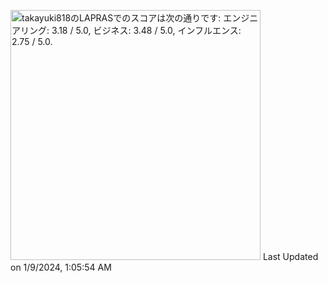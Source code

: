 <!--START_SECTION:lapras-card-->
<p ><a href="https://lapras.com/public/takayuki818" target="_blank" rel="noopener noreferrer"><img alt="takayuki818のLAPRASでのスコアは次の通りです: エンジニアリング: 3.18 / 5.0, ビジネス: 3.48 / 5.0, インフルエンス: 2.75 / 5.0." src="https://lapras-card-generator.vercel.app/api/svg?e=3.18&b=3.48&i=2.75&b1=%23020E27&b2=%230E5593&i1=%23030E21&i2=%231688BF&l=ja" width="400" ></a>  
Last Updated on 1/9/2024, 1:05:54 AM</p>
<!--END_SECTION:lapras-card-->
